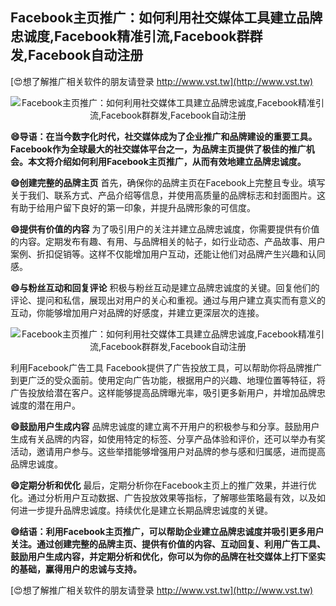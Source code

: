 ## **Facebook主页推广：如何利用社交媒体工具建立品牌忠诚度,Facebook精准引流,Facebook群群发,Facebook自动注册**

[😍想了解推广相关软件的朋友请登录 http://www.vst.tw](http://www.vst.tw)

 <center><img src="https://vst.tw/MP4/tuiguang/png/1.png" alt="Facebook主页推广：如何利用社交媒体工具建立品牌忠诚度,Facebook精准引流,Facebook群群发,Facebook自动注册"></center>

**😄导语：在当今数字化时代，社交媒体成为了企业推广和品牌建设的重要工具。Facebook作为全球最大的社交媒体平台之一，为品牌主页提供了极佳的推广机会。本文将介绍如何利用Facebook主页推广，从而有效地建立品牌忠诚度。**

**😄创建完整的品牌主页**
首先，确保你的品牌主页在Facebook上完整且专业。填写关于我们、联系方式、产品介绍等信息，并使用高质量的品牌标志和封面图片。这有助于给用户留下良好的第一印象，并提升品牌形象的可信度。

**😄提供有价值的内容**
为了吸引用户的关注并建立品牌忠诚度，你需要提供有价值的内容。定期发布有趣、有用、与品牌相关的帖子，如行业动态、产品故事、用户案例、折扣促销等。这样不仅能增加用户互动，还能让他们对品牌产生兴趣和认同感。

**😄与粉丝互动和回复评论**
积极与粉丝互动是建立品牌忠诚度的关键。回复他们的评论、提问和私信，展现出对用户的关心和重视。通过与用户建立真实而有意义的互动，你能够增加用户对品牌的好感度，并建立更深层次的连接。

 <center><img src="https://vst.tw/MP4/tuiguang/png/6.png" alt="Facebook主页推广：如何利用社交媒体工具建立品牌忠诚度,Facebook精准引流,Facebook群群发,Facebook自动注册"></center>

利用Facebook广告工具
Facebook提供了广告投放工具，可以帮助你将品牌推广到更广泛的受众面前。使用定向广告功能，根据用户的兴趣、地理位置等特征，将广告投放给潜在客户。这样能够提高品牌曝光率，吸引更多新用户，并增加品牌忠诚度的潜在用户。

**😄鼓励用户生成内容**
品牌忠诚度的建立离不开用户的积极参与和分享。鼓励用户生成有关品牌的内容，如使用特定的标签、分享产品体验和评价，还可以举办有奖活动，邀请用户参与。这些举措能够增强用户对品牌的参与感和归属感，进而提高品牌忠诚度。

**😄定期分析和优化**
最后，定期分析你在Facebook主页上的推广效果，并进行优化。通过分析用户互动数据、广告投放效果等指标，了解哪些策略最有效，以及如何进一步提升品牌忠诚度。持续优化是建立长期品牌忠诚度的关键。

**😄结语：利用Facebook主页推广，可以帮助企业建立品牌忠诚度并吸引更多用户关注。通过创建完整的品牌主页、提供有价值的内容、互动回复、利用广告工具、鼓励用户生成内容，并定期分析和优化，你可以为你的品牌在社交媒体上打下坚实的基础，赢得用户的忠诚与支持。**

[😍想了解推广相关软件的朋友请登录 http://www.vst.tw](http://www.vst.tw)



